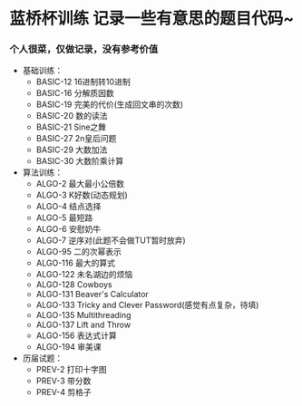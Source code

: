 # 蓝桥杯训练 记录一些有意思的题目代码~

### 个人很菜，仅做记录，没有参考价值
+ 基础训练：
    + BASIC-12 16进制转10进制
    + BASIC-16 分解质因数
    + BASIC-19 完美的代价(生成回文串的次数)
    + BASIC-20 数的读法
    + BASIC-21 Sine之舞
    + BASIC-27 2n皇后问题
    + BASIC-29 大数加法
    + BASIC-30 大数阶乘计算
+ 算法训练：
    + ALGO-2 最大最小公倍数
    + ALGO-3 K好数(动态规划)
    + ALGO-4 结点选择
    + ALGO-5 最短路
    + ALGO-6 安慰奶牛
    + ALGO-7 逆序对(此题不会做TUT暂时放弃)
    + ALGO-95 二的次幂表示
    + ALGO-116 最大的算式
    + ALGO-122 未名湖边的烦恼
    + ALGO-128 Cowboys
    + ALGO-131 Beaver's Calculator
    + ALGO-133 Tricky and Clever Password(感觉有点复杂，待填)
    + ALGO-135 Multithreading
    + ALGO-137 Lift and Throw
    + ALGO-156 表达式计算
    + ALGO-194 审美课
+ 历届试题：
    + PREV-2 打印十字图
    + PREV-3 带分数
    + PREV-4 剪格子